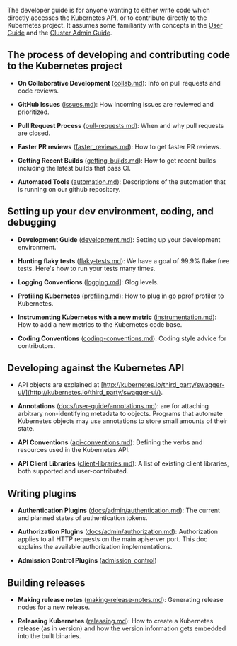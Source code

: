 ---
---

The developer guide is for anyone wanting to either write code which directly accesses the
Kubernetes API, or to contribute directly to the Kubernetes project.
It assumes some familiarity with concepts in the [User Guide](/{{page.version}}/docs/user-guide/) and the [Cluster Admin
Guide](/{{page.version}}/docs/admin/).


## The process of developing and contributing code to the Kubernetes project

* **On Collaborative Development** ([collab.md](/{{page.version}}/docs/devel/collab)): Info on pull requests and code reviews.

* **GitHub Issues** ([issues.md](/{{page.version}}/docs/devel/issues)): How incoming issues are reviewed and prioritized.

* **Pull Request Process** ([pull-requests.md](/{{page.version}}/docs/devel/pull-requests)): When and why pull requests are closed.

* **Faster PR reviews** ([faster_reviews.md](/{{page.version}}/docs/devel/faster_reviews)): How to get faster PR reviews.

* **Getting Recent Builds** ([getting-builds.md](/{{page.version}}/docs/devel/getting-builds)): How to get recent builds including the latest builds that pass CI.

* **Automated Tools** ([automation.md](/{{page.version}}/docs/devel/automation)): Descriptions of the automation that is running on our github repository.


## Setting up your dev environment, coding, and debugging

* **Development Guide** ([development.md](/{{page.version}}/docs/devel/development)): Setting up your development environment.

* **Hunting flaky tests** ([flaky-tests.md](/{{page.version}}/docs/devel/flaky-tests)): We have a goal of 99.9% flake free tests.
  Here's how to run your tests many times.

* **Logging Conventions** ([logging.md](/{{page.version}}/docs/devel/logging)]: Glog levels.

* **Profiling Kubernetes** ([profiling.md](/{{page.version}}/docs/devel/profiling)): How to plug in go pprof profiler to Kubernetes.

* **Instrumenting Kubernetes with a new metric**
  ([instrumentation.md](/{{page.version}}/docs/devel/instrumentation)): How to add a new metrics to the
  Kubernetes code base.

* **Coding Conventions** ([coding-conventions.md](/{{page.version}}/docs/devel/coding-conventions)):
  Coding style advice for contributors.


## Developing against the Kubernetes API

* API objects are explained at [http://kubernetes.io/third_party/swagger-ui/](http://kubernetes.io/third_party/swagger-ui/).

* **Annotations** ([docs/user-guide/annotations.md](/{{page.version}}/docs/user-guide/annotations)): are for attaching arbitrary non-identifying metadata to objects.
  Programs that automate Kubernetes objects may use annotations to store small amounts of their state.

* **API Conventions** ([api-conventions.md](/{{page.version}}/docs/devel/api-conventions)):
  Defining the verbs and resources used in the Kubernetes API.

* **API Client Libraries** ([client-libraries.md](/{{page.version}}/docs/devel/client-libraries)):
  A list of existing client libraries, both supported and user-contributed.


## Writing plugins

* **Authentication Plugins** ([docs/admin/authentication.md](/{{page.version}}/docs/admin/authentication)):
  The current and planned states of authentication tokens.

* **Authorization Plugins** ([docs/admin/authorization.md](/{{page.version}}/docs/admin/authorization)):
  Authorization applies to all HTTP requests on the main apiserver port.
  This doc explains the available authorization implementations.

* **Admission Control Plugins** ([admission_control](https://github.com/kubernetes/kubernetes/blob/{{page.githubbranch}}/docs/design/admission_control.md))


## Building releases

* **Making release notes** ([making-release-notes.md](/{{page.version}}/docs/devel/making-release-notes)): Generating release nodes for a new release.

* **Releasing Kubernetes** ([releasing.md](/{{page.version}}/docs/devel/releasing)): How to create a Kubernetes release (as in version)
  and how the version information gets embedded into the built binaries.



